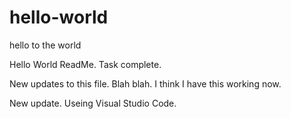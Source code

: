 # hello-world
hello to the world

Hello World ReadMe.  Task complete. 

New updates to this file.
Blah blah. 
I think I have this working now. 

New update.  Useing Visual Studio Code.